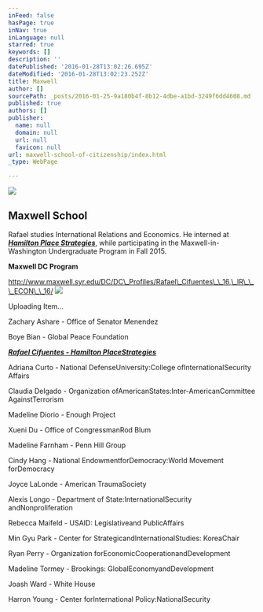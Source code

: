 ```yaml
---
inFeed: false
hasPage: true
inNav: true
inLanguage: null
starred: true
keywords: []
description: ''
datePublished: '2016-01-28T13:02:26.695Z'
dateModified: '2016-01-28T13:02:23.252Z'
title: Maxwell
author: []
sourcePath: _posts/2016-01-25-9a180b4f-8b12-4dbe-a1bd-3249f6dd4608.md
published: true
authors: []
publisher:
  name: null
  domain: null
  url: null
  favicon: null
url: maxwell-school-of-citizenship/index.html
_type: WebPage

---
```

![](https://s3-us-west-2.amazonaws.com/the-grid-img/p/f5e0c4937954763ff4988c47e6f2625860fcf89c.jpg)

## Maxwell School

Rafael studies International Relations and Economics. He interned at [_**Hamilton Place Strategies**_][0],   while participating in the Maxwell-in-Washington Undergraduate Program in Fall 2015\.

**Maxwell DC Program**

http://www.maxwell.syr.edu/DC/DC\_Profiles/Rafael\_Cifuentes\_\_16,\_IR\_\_\_ECON\_\_16/
![](https://imgflo.herokuapp.com/graph/vahj1ThiexotieMo/506b3c1426b80bb278c998a23b2bd19a/passthrough.jpg?height=133&input=https%3A%2F%2Fs3-us-west-2.amazonaws.com%2Fthe-grid-img%2Fp%2Fc0c03d8e9bac181325104761cdf61d7732a7f1d1.jpg&width=750)

Uploading Item...

Zachary Ashare - Office of Senator Menendez

Boye Bian - Global Peace Foundation

**_[Rafael Cifuentes - Hamilton PlaceStrategies][1]_**

Adriana Curto - National DefenseUniversity:College ofInternationalSecurity Affairs

Claudia Delgado - Organization ofAmericanStates:Inter-AmericanCommittee AgainstTerrorism

Madeline Diorio - Enough Project

Xueni Du - Office of CongressmanRod Blum

Madeline Farnham - Penn Hill Group

Cindy Hang - National EndowmentforDemocracy:World Movement forDemocracy

Joyce LaLonde - American TraumaSociety

Alexis Longo - Department of State:InternationalSecurity andNonproliferation

Rebecca Maifeld - USAID: Legislativeand PublicAffairs

Min Gyu Park - Center for StrategicandInternationalStudies: KoreaChair

Ryan Perry - Organization forEconomicCooperationandDevelopment

Madeline Tormey - Brookings: GlobalEconomyandDevelopment

Joash Ward - White House

Harron Young - Center forInternational Policy:NationalSecurity

[0]: https://thegrid.ai/rcgliv/hamilton-place/
[1]: null